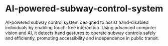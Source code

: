 # AI-powered-subway-control-system
AI-powered subway control system designed to assist hand-disabled individuals by enabling touch-free interaction. Using advanced computer vision and AI, it detects hand gestures to operate subway controls safely and efficiently, promoting accessibility and independence in public transit.
